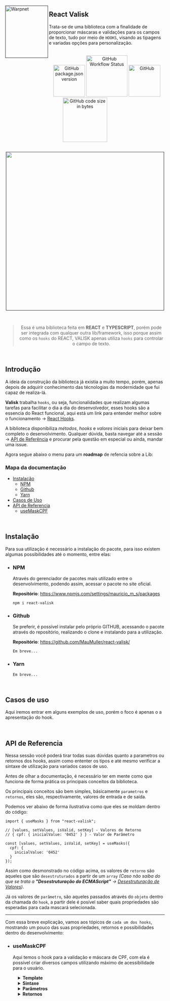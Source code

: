 [<img align="left" height="165px" width="135px" alt="Warpnet" src="https://ik.imagekit.io/e6khzhxvx/Group_3Valisk.png?ik-sdk-version=javascript-1.4.3&updatedAt=1672190456214"/>]()

## React Valisk

Trata-se de uma biblioteca com a finalidade de proporcionar máscaras e validações para os campos de texto, tudo por meio de `HOOKS`, visando as tipagens e variadas opções para personalização.

<br />

<div align="center">
  <img alt="GitHub package.json version" src="https://img.shields.io/github/package-json/v/maumuller/react-valisk?color=%23ff1f3d&label=npm&style=for-the-badge" width="100">

  <img alt="GitHub Workflow Status" src="https://img.shields.io/github/actions/workflow/status/maumuller/react-valisk/publish-package-and-release.yml?color=black&style=for-the-badge" width="130">

  <img alt="GitHub" src="https://img.shields.io/github/license/maumuller/react-valisk?color=%23ff1f3d&style=for-the-badge" width="100">

  <img alt="GitHub code size in bytes" src="https://img.shields.io/github/languages/code-size/maumuller/react-valisk?color=black&style=for-the-badge" width="140">
</div>

<br />

<div align="center">

[<img width="500" src="https://ik.imagekit.io/e6khzhxvx/valisk-preview.png?ik-sdk-version=javascript-1.4.3&updatedAt=1672165728023"/>]()

</div>

<br />

<div align="center">

> Essa é uma biblioteca feita em **REACT** e **TYPESCRIPT**, porém pode ser integrada com qualquer outra lib/framework, isso porque assim como os `hooks` do REACT, VALISK apenas utiliza `hooks` para controlar o campo de texto.

</div>

<br />

## Introdução

A ideia da construção da biblioteca já existia a muito tempo, porém, apenas depois de adquirir conhecimento das técnologias da modernidade que fui capaz de realiza-lá.

**Valisk** trabalha `hooks`, ou seja, funcionalidades que realizam algumas tarefas para facilitar o dia a dia do desenvolvedor, esses hooks são a essencia do React funcional, aqui está um link para entender melhor sobre o funcionamento -> [React Hooks](https://pt-br.reactjs.org/docs/hooks-reference.html#gatsby-focus-wrapper).

A biblioteca disponibiliza _métodos_, _hooks_ e _valores_ iniciais para deixar bem completo o desenvolvimento. Qualquer dúvida, basta navegar até a sessão -> [API de Referência](#api-de-referencia) e procurar pela questão em especial ou ainda, mandar uma issue.

Agora segue abaixo o menu para um **roadmap** de refencia sobre a Lib:

### Mapa da documentação

- [Instalação](#instalação)
  - [NPM](#npm)
  - [Github](#github)
  - [Yarn](#yarn)
- [Casos de Uso](#casos-de-uso)
- [API de Referencia](#api-de-referencia)
  - [useMaskCPF](#usemaskcpf)

<br />

## Instalação

Para sua utilização é necessário a instalação do pacote, para isso existem algumas possibilidades até o momento, entre elas:

- ### NPM

  Através do gerenciador de pacotes mais utilizado entre o desenvolvimento, podendo assim, acessar o pacote no site oficial.

  **Repositório**:
  <https://www.npmjs.com/settings/mauricio_m_s/packages>

  ```shell
  npm i react-valisk
  ```

- ### Github

  Se preferir, é possível instalar pelo próprio GITHUB, acessando o pacote através do repositório, realizando o clone e instalando para a utilização.

  **Repositório**:
  <https://github.com/MauMuller/react-valisk/>

  ```shell
  Em breve...
  ```

- ### Yarn

  ```shell
  Em breve...
  ```

<br />

## Casos de uso

Aqui iremos entrar em alguns exemplos de uso, porém o foco é apenas o a apresentação do hook.

<br />

## API de Referencia

Nessa sessão você poderá tirar todas suas dúvidas quanto a parametros ou retornos dos hooks, assim como ententer os tipos e até mesmo verificar a sintaxe de utilização para variados casos de uso.

Antes de olhar a documentação, é necessário ter em mente como que funciona de forma prática os principais conceitos da biblioteca.

Os principais conceitos são bem simples, básicamente `parametros` e `retornos`, eles são, respectivamente, valores de entrada e de saída.

Podemos ver abaixo de forma ilustrativa como que eles se moldam dentro do código:

```JS
import { useMasks } from "react-valisk";

// [values, setValues, isValid, setKey] - Valores de Retorno
// { cpf: { inicialValue: '0452' } } - Valor de Parâmetro

const [values, setValues, isValid, setKey] = useMasks({
  cpf: {
    inicialValue: '0452'
  }
});
```

Assim como desmonstrado no código acima, os valores de `retorno` são aqueles que são `desestruturados` a partir de um `array` _(Caso não saiba do que se trata a **"Desestruturação do ECMAScript"** -> [Desestruturação de Valores](https://developer.mozilla.org/pt-BR/docs/Web/JavaScript/Reference/Operators/Destructuring_assignment))_.

Já os valores de `parâmetro`, são aqueles passados através do `objeto` dentro da chamada do `hook`, a partir dele é posível saber quais propriedades são esperadas para cada mascará selecionada.

---

Com essa breve explicação, vamos aos tópicos de `cada um dos hooks`, mostrando um pouco das suas propriedades, retornos e possibilidades dentro do desenvolvimento:

- ### useMaskCPF

  Aqui temos o hook para a validação e máscara de CPF, com ela é possível criar diversos campos utilizando máximo de acessibilidade para o usuário.

<dl style="list-style-type: none;">
  <!-- Template -->
  <dd>
  <details>
    <summary><b>Template</b></summary>

```TS
  //000.000.000-00
```

  </details>
  </dd>

  <!-- Sintaxe -->
  <dd>  
  <details>
    <summary><b>Sintaxe</b></summary>

```Typescript
  import { useMaskCPF } from "react-valisk";

  ...

  const [value, setValue, isValid, setKey] = useMaskCPF({
    inicialValue: "4823",
    useExplictMask: true
  });

```

  </details>
  </dd>

  <!-- Parâmetros -->
  <dd>  
  <details>
    <summary><b>Parâmetros</b></summary>

> OBS: É necessário passar um objeto inicial, mesmo que seja vázio.

| Propriedade      | Tipos                 | Obrigatório | Descrição                                |
| :--------------- | :-------------------- | :---------- | :--------------------------------------- |
| `{}`             | Object                | Sim         | Objeto Vázio.                            |
| `inicialValue`   | String _/_ Undefined  | Não         | Valor inicial para o campo de texto.     |
| `useExplictMask` | Boolean _/_ Undefined | Não         | Utilização da máscara de forma explicita |

  </details>
  </dd>

  <!-- Retornos -->
  <dd>  
  <details>
    <summary><b>Retornos</b></summary>

> OBS: Os nomes das váriaveis são apenas uma convenção, mude se necessário.

| Propriedade | Tipos             | Obrigatório                                                                   | Descrição                                                                                                |
| :---------- | :---------------- | :---------------------------------------------------------------------------- | :------------------------------------------------------------------------------------------------------- |
| `[]`        | Array             | Sim                                                                           | Array para desestruturação dos valores.                                                                  |
| `value`     | String            | Sim                                                                           | Valor para o campo de texto.                                                                             |
| `setValue`  | Function<string\> | Sim                                                                           | Função para atualizar o valor dentro do estado do hook.                                                  |
| `isValid`   | Boolean           | Sim/Não _(Se o retorno `setKey` é utilizada, é necessário declarar)_          | Verifica se o valor em específico satisfaz a máscara.                                                    |
| `setKey`    | Function<string\> | Sim/Não _(Se a propriedade `useExplictMask` é `true`, é necessário utilizar)_ | Função para capturar a tecla digitada e apagar a máscara quando a propriedade `useExplictMask` é `true`. |

  </details>
  </dd>

</ol>
